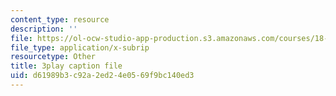 ```yaml
---
content_type: resource
description: ''
file: https://ol-ocw-studio-app-production.s3.amazonaws.com/courses/18-03-differential-equations-spring-2010/d61989b3c92a2ed24e0569f9bc140ed3_zreI4HllD80.srt
file_type: application/x-subrip
resourcetype: Other
title: 3play caption file
uid: d61989b3-c92a-2ed2-4e05-69f9bc140ed3
---
```

